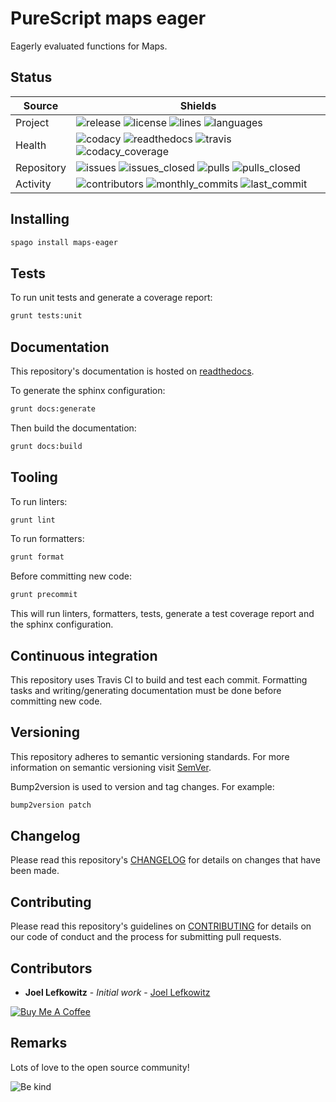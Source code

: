 # PureScript maps eager

Eagerly evaluated functions for Maps.

## Status

| Source     | Shields                                                                                                                         |
| ---------- | ------------------------------------------------------------------------------------------------------------------------------- |
| Project    | ![release][release_shield] ![license][license_shield]  ![lines][lines_shield] ![languages][languages_shield]                    |
| Health     | ![codacy][codacy_shield] ![readthedocs][readthedocs_shield] ![travis][travis_shield] ![codacy_coverage][codacy_coverage_shield] |
| Repository | ![issues][issues_shield] ![issues_closed][issues_closed_shield] ![pulls][pulls_shield] ![pulls_closed][pulls_closed_shield]     |
| Activity   | ![contributors][contributors_shield] ![monthly_commits][monthly_commits_shield] ![last_commit][last_commit_shield]              |

## Installing

```bash
spago install maps-eager
```


## Tests

To run unit tests and generate a coverage report:

```bash
grunt tests:unit
```

## Documentation

This repository's documentation is hosted on [readthedocs][readthedocs].

To generate the sphinx configuration:

```bash
grunt docs:generate
```

Then build the documentation:

```bash
grunt docs:build
```

## Tooling

To run linters:

```bash
grunt lint
```

To run formatters:

```bash
grunt format
```

Before committing new code:

```bash
grunt precommit
```

This will run linters, formatters, tests, generate a test coverage report and the sphinx configuration.

## Continuous integration

This repository uses Travis CI to build and test each commit. Formatting tasks and writing/generating documentation must be done before committing new code.

## Versioning

This repository adheres to semantic versioning standards.
For more information on semantic versioning visit [SemVer][semver].

Bump2version is used to version and tag changes.
For example:

```bash
bump2version patch
```

## Changelog

Please read this repository's [CHANGELOG](CHANGELOG.md) for details on changes that have been made.

## Contributing

Please read this repository's guidelines on [CONTRIBUTING](CONTRIBUTING.md) for details on our code of conduct and the process for submitting pull requests.

## Contributors

- **Joel Lefkowitz** - _Initial work_ - [Joel Lefkowitz][author]

[![Buy Me A Coffee][coffee_button]][coffee]

## Remarks

Lots of love to the open source community!

![Be kind][be_kind]

<!-- Public links -->
[semver]: http://semver.org/

<!-- External links -->
[readthedocs]: https://purescript-maps-eager.readthedocs.io/en/latest/
[coffee]: https://www.buymeacoffee.com/joellefkowitz
[coffee_button]: https://cdn.buymeacoffee.com/buttons/default-blue.png
[be_kind]: https://media.giphy.com/media/osAcIGTSyeovPq6Xph/giphy.gif

<!-- Acknowledgments -->
[author]: https://github.com/joellefkowitz

<!-- Project shields -->
[release_shield]: https://img.shields.io/github/v/tag/joellefkowitz/purescript-maps-eager
[license_shield]: https://img.shields.io/github/license/joellefkowitz/purescript-maps-eager
[lines_shield]: https://img.shields.io/tokei/lines/github/joellefkowitz/purescript-maps-eager
[languages_shield]: https://img.shields.io/github/languages/count/joellefkowitz/purescript-maps-eager

<!-- Health shields -->
[codacy_shield]: https://img.shields.io/codacy/grade/a2905892096944d49fde47dbfcb2d503
[readthedocs_shield]: https://img.shields.io/readthedocs/purescript-maps-eager
[travis_shield]: https://img.shields.io/travis/com/joellefkowitz/purescript-maps-eager
[codacy_coverage_shield]: https://img.shields.io/codacy/coverage/a2905892096944d49fde47dbfcb2d503

<!-- Repository shields -->
[issues_shield]: https://img.shields.io/github/issues/joellefkowitz/purescript-maps-eager
[issues_closed_shield]: https://img.shields.io/github/issues-closed/joellefkowitz/purescript-maps-eager
[pulls_shield]: https://img.shields.io/github/issues-pr/joellefkowitz/purescript-maps-eager
[pulls_closed_shield]: https://img.shields.io/github/issues-pr-closed/joellefkowitz/purescript-maps-eager

<!-- Activity shields -->
[contributors_shield]: https://img.shields.io/github/contributors/joellefkowitz/purescript-maps-eager
[monthly_commits_shield]: https://img.shields.io/github/commit-activity/m/joellefkowitz/purescript-maps-eager
[last_commit_shield]: https://img.shields.io/github/last-commit/joellefkowitz/purescript-maps-eager
